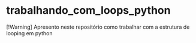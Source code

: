 # trabalhando_com_loops_python
[!Warning]
Apresento neste repositório como trabalhar com a estrutura de looping em python
